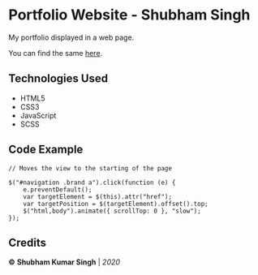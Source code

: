 
# Portfolio Website - Shubham Singh

My portfolio displayed in a web page. 

You can find the same [here](https://shubham0812.github.io/).


## Technologies Used
- HTML5
- CSS3
- JavaScript
- SCSS


## Code Example

    // Moves the view to the starting of the page
    
    $("#navigation .brand a").click(function (e) {
	    e.preventDefault();
	    var targetElement = $(this).attr("href");
	    var targetPosition = $(targetElement).offset().top;
	    $("html,body").animate({ scrollTop: 0 }, "slow");
    });


## Credits

**©** **Shubham Kumar Singh** | *2020*

